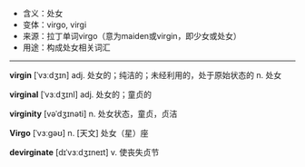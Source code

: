 - <span class="definition">含义：处女</span>
- <span class="definition">变体：virgo, virgi</span>
- <span class="definition">来源：拉丁单词virgo（意为maiden或virgin，即少女或处女）</span>
- <span class="definition">用途：构成处女相关词汇</span>

---

<span class="vocabulary">**virgin**</span> [ˈvɜːdʒɪn] adj. 处女的；纯洁的；未经利用的，处于原始状态的 n. 处女

<span class="vocabulary">**virginal**</span> [ˈvɜːdʒɪnl] adj. 处女的；童贞的

<span class="vocabulary">**virginity**</span> [vəˈdʒɪnəti] n. 处女状态，童贞，贞洁

<span class="vocabulary">**Virgo**</span> [ˈvɜːɡəʊ] n. [天文] 处女（星）座

<span class="vocabulary">**devirginate**</span> [dɪˈvɜːdʒɪneɪt] v. 使丧失贞节


